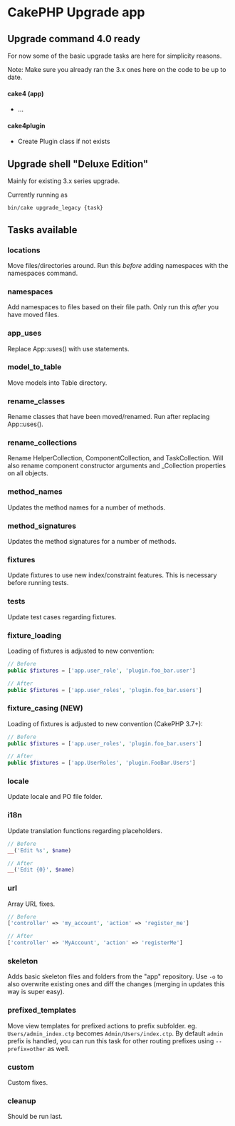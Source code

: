 # CakePHP Upgrade app

## Upgrade command 4.0 ready

For now some of the basic upgrade tasks are here for simplicity reasons.

Note: Make sure you already ran the 3.x ones here on the code to be up to date.

#### cake4 (app)
- ...

#### cake4plugin
- Create Plugin class if not exists



## Upgrade shell "Deluxe Edition"

Mainly for existing 3.x series upgrade.

Currently running as
```
bin/cake upgrade_legacy {task}
```

## Tasks available

### locations
Move files/directories around. Run this *before* adding namespaces with the namespaces command.

### namespaces
Add namespaces to files based on their file path. Only run this *after* you have moved files.

### app_uses
Replace App::uses() with use statements.

### model_to_table
Move models into Table directory.

### rename_classes
Rename classes that have been moved/renamed. Run after replacing App::uses().

### rename_collections
Rename HelperCollection, ComponentCollection, and TaskCollection. Will also
rename component constructor arguments and \_Collection properties on all
objects.

### method_names
Updates the method names for a number of methods.

### method_signatures
Updates the method signatures for a number of methods.

### fixtures
Update fixtures to use new index/constraint features. This is necessary before running tests.

### tests
Update test cases regarding fixtures.

### fixture_loading
Loading of fixtures is adjusted to new convention:
```php
// Before
public $fixtures = ['app.user_role', 'plugin.foo_bar.user']

// After
public $fixtures = ['app.user_roles', 'plugin.foo_bar.users']
```

### fixture_casing (NEW)
Loading of fixtures is adjusted to new convention (CakePHP 3.7+):
```php
// Before
public $fixtures = ['app.user_roles', 'plugin.foo_bar.users']

// After
public $fixtures = ['app.UserRoles', 'plugin.FooBar.Users']
```

### locale
Update locale and PO file folder.

### i18n
Update translation functions regarding placeholders.
```php
// Before
__('Edit %s', $name)

// After
__('Edit {0}', $name)
```

### url
Array URL fixes.
```php
// Before
['controller' => 'my_account', 'action' => 'register_me']

// After
['controller' => 'MyAccount', 'action' => 'registerMe']
```

### skeleton
Adds basic skeleton files and folders from the "app" repository.
Use `-o` to also overwrite existing ones and diff the changes (merging in updates this way is super easy).

### prefixed_templates
Move view templates for prefixed actions to prefix subfolder. eg. `Users/admin_index.ctp` becomes `Admin/Users/index.ctp`.
By default `admin` prefix is handled, you can run this task for other routing prefixes using `--prefix=other` as well.

### custom
Custom fixes.

### cleanup
Should be run last.
